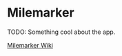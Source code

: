 
Milemarker
========
TODO: Something cool about the app.


[Milemarker Wiki](https://bitbucket.org/justingillespie/milemarker/wiki/)
